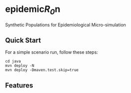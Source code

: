 # epidemic<em>R<sub>0</sub></em>n
Synthetic Populations for Epidemiological Micro-simulation

## Quick Start

For a simple scenario run, follow these steps:

```
cd java
mvn deploy -N
mvn deploy -Dmaven.test.skip=true
```

## Features